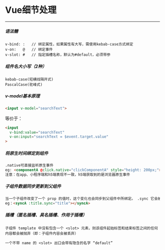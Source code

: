 # Vue细节处理

---

##### 语法糖

```
v-bind:	:	// 绑定属性，如果属性有大写，需使用kebab-case方式绑定
v-on:	@	// 绑定事件
v-slot:	#	// 指定插槽名称，默认为#default，必须带参
```

##### 组件名大小写（2种）

```
kebab-case(短横线隔开式)
PascalCase(驼峰式)
```

##### v-model基本原理

```html
<input v-model="searchText">
```

等价于：

```html
<input
  v-bind:value="searchText"
  v-on:input="searchText = $event.target.value"
>
```

##### 将原生时间绑定到组件

```html
.native可直接监听原生事件
eg: <componentA @click.native="clickComponentA" style="height: 200px;"></componentA>
注意：在app、小程序端和h5端表现不一致，h5端获取到的是浏览器原生事件
```

##### 子组件数据同步更新到父组件

```html
当一个子组件改变了一个 prop 的值时，这个变化也会同步到父组件中所绑定。 .sync 它会被扩展为一个自动更新父组件属性的 v-on 监听器
eg：<syncA :title.sync="title"></syncA>
```

##### 插槽（匿名插槽、具名插槽、作用于插槽）

```
子组件 template 中没有包含一个 <slot> 元素，则该组件起始标签和结束标签之间的任何内容都会被抛弃（即：子组件内容会被丢弃）

一个不带 name 的 <slot> 出口会带有隐含的名字 “default” 
```



